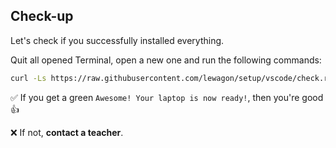 ## Check-up

Let's check if you successfully installed everything.

Quit all opened Terminal, open a new one and run the following commands:

<!-- TODO(dmilon): update branch before merging with master -->
```bash
curl -Ls https://raw.githubusercontent.com/lewagon/setup/vscode/check.rb > _.rb && ruby _.rb && rm _.rb || rm _.rb
```

:white_check_mark: If you get a green `Awesome! Your laptop is now ready!`, then you're good :+1:

:x: If not, **contact a teacher**.

